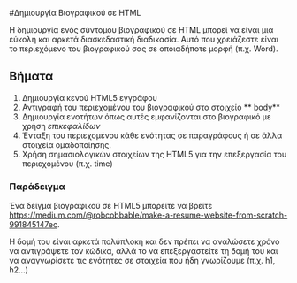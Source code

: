 #Δημιουργία Βιογραφικού σε HTML

Η δημιουργία ενός σύντομου βιογραφικού σε HTML μπορεί να είναι μια εύκολη και αρκετά διασκεδαστική διαδικασία.
Αυτό που χρειάζεστε είναι το περιεχόμενο του βιογραφικού σας σε οποιαδήποτε μορφή (π.χ. Word).

## Βήματα 

1. Δημιουργία κενού HTML5 εγγράφου
2. Αντιγραφή του περιεχομένου του βιογραφικού στο στοιχείο ** body**
3. Δημιουργία ενοτήτων όπως αυτές εμφανίζονται στο βιογραφικό με χρήση *επικεφαλίδων*
4. Ένταξη του περιεχομένου κάθε ενότητας σε παραγράφους ή σε άλλα στοιχεία ομαδοποίησης.
5. Χρήση σημασιολογικών στοιχείων της HTML5 για την επεξεργασία του περιεχομένου (π.χ. time)

### Παράδειγμα

Ένα δείγμα βιογραφικού σε HTML5  μπορείτε να βρείτε https://medium.com/@robcobbable/make-a-resume-website-from-scratch-991845147ec. 

H δομή του είναι αρκετά πολύπλοκη και δεν πρέπει να αναλώσετε χρόνο να αντιγράψετε τον κώδικα, αλλά το να επεξεργαστείτε τη δομή του και να αναγνωρίσετε τις ενότητες σε στοιχεία που ήδη γνωρίζουμε (π.χ. h1, h2...)
